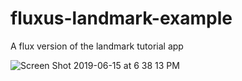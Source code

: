 # fluxus-landmark-example
A flux version of the landmark tutorial app

![Screen Shot 2019-06-15 at 6 38 13 PM](https://user-images.githubusercontent.com/611996/59557329-c0926300-8f9c-11e9-8be4-83b14dd57b48.png)
